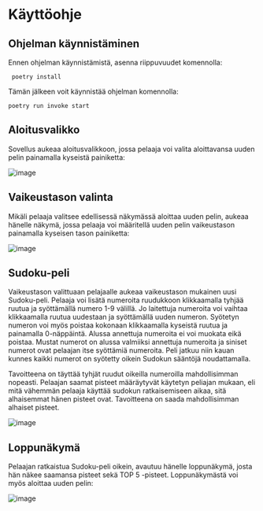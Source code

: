 # Käyttöohje

## Ohjelman käynnistäminen

Ennen ohjelman käynnistämistä, asenna riippuvuudet komennolla: 

```
 poetry install
 ```
 Tämän jälkeen voit käynnistää ohjelman komennolla: 
 
 ```
 poetry run invoke start
 ```

## Aloitusvalikko

Sovellus aukeaa aloitusvalikkoon, jossa pelaaja voi valita aloittavansa uuden pelin painamalla kyseistä painiketta: 

![image](https://user-images.githubusercontent.com/117500758/209474635-2308f177-5add-4c95-b20f-9c5d7dc6074d.png)
 
## Vaikeustason valinta

Mikäli pelaaja valitsee edellisessä näkymässä aloittaa uuden pelin, aukeaa hänelle näkymä, jossa pelaaja voi määritellä uuden pelin vaikeustason painamalla kyseisen tason painiketta:

![image](https://user-images.githubusercontent.com/117500758/207294441-20d54f12-1786-499c-8a0b-0bf168e3f920.png)

## Sudoku-peli

Vaikeustason valittuaan pelajaalle aukeaa vaikeustason mukainen uusi Sudoku-peli. Pelaaja voi lisätä numeroita ruudukkoon klikkaamalla tyhjää ruutua ja syöttämällä numero 1-9 välillä. Jo laitettuja numeroita voi vaihtaa klikkaamalla ruutua uudestaan ja syöttämällä uuden numeron. Syötetyn numeron voi myös poistaa kokonaan klikkaamalla kyseistä ruutua ja painamalla 0-näppäintä. Alussa annettuja numeroita ei voi muokata eikä poistaa. Mustat numerot on alussa valmiiksi annettuja numeroita ja siniset numerot ovat pelaajan itse syöttämiä numeroita. Peli jatkuu niin kauan kunnes kaikki numerot on syötetty oikein Sudokun sääntöjä noudattamalla. 

Tavoitteena on täyttää tyhjät ruudut oikeilla numeroilla mahdollisimman nopeasti. Pelaajan saamat pisteet määräytyvät käytetyn peliajan mukaan, eli mitä vähemmän pelaaja käyttää sudokun ratkaisemiseen aikaa, sitä alhaisemmat hänen pisteet ovat. Tavoitteena on saada mahdollisimman alhaiset pisteet. 

![image](https://user-images.githubusercontent.com/117500758/209474753-6964353c-6ca5-49cf-a2e3-8540fcf4f994.png)

## Loppunäkymä

Pelaajan ratkaistua Sudoku-peli oikein, avautuu hänelle loppunäkymä, josta hän näkee saamansa pisteet sekä TOP 5 -pisteet. Loppunäkymästä voi myös aloittaa uuden pelin: 

![image](https://user-images.githubusercontent.com/117500758/209474686-fa1a7121-48be-41dc-a92f-39bc3a816795.png)



